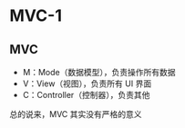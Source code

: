 # MVC-1

## MVC
* M：Mode（数据模型），负责操作所有数据
* V：View（视图），负责所有 UI 界面
* C：Controller（控制器），负责其他

总的说来，MVC 其实没有严格的意义
